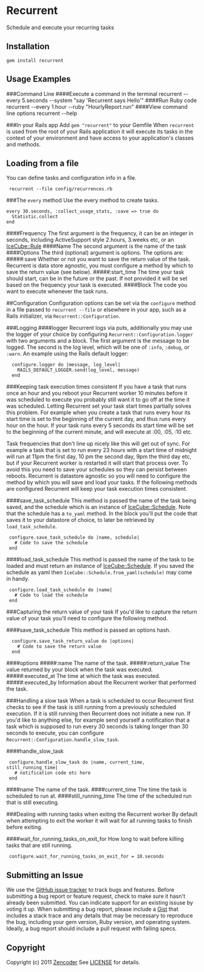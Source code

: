 Recurrent
====================
Schedule and execute your recurring tasks

Installation
------------
    gem install recurrent

Usage Examples
--------------
###Command Line
####Execute a command in the terminal
    recurrent --every 5.seconds --system "say 'Recurrent says Hello'"
####Run Ruby code
    recurrent --every 1.hour --ruby "HourlyReport.run"
####View command line options
    recurrent --help

###In your Rails app
Add `gem "recurrent"` to your Gemfile
When `recurrent` is used from the root of your Rails application it will execute its tasks in the context of your environment and have access to your application's classes and methods.

Loading from a file
-------------------
You can define tasks and configuration info in a file.

     recurrent --file config/recurrences.rb

###The `every` method
Use the every method to create tasks.

    every 30.seconds, :collect_usage_stats, :save => true do
      Statistic.collect
    end

####Frequency
  The first argument is the frequency, it can be an integer in seconds, including ActiveSupport style 2.hours, 3.weeks etc, or an [IceCube::Rule](http://seejohncode.com/ice_cube/)
####Name
  The second argument is the name of the task
####Options
  The third (optional) argument is options. The options are:
#####:save
  Whether or not you want to save the return value of the task. Recurrent is data store agnostic, you must configure a method by which to save the return value (see below).
#####:start_time
  The time your task should start, can be in the future or the past. If not provided it will be set based on the frequency your task is executed.
####Block
  The code you want to execute whenever the task runs.

##Configuration
  Configuration options can be set via the `configure` method in a file passed to `recurrent --file` or elsewhere in your app, such as a Rails initializer, via `Recurrent::Configuration`.

###Logging
####logger
Recurrent logs via puts, additionally you may use the logger of your choice by configuring `Recurrent::Configuration.logger` with two arguments and a block. The first argument is the message to be logged. The second is the log level, which will be one of `:info`, `:debug`, or `:warn`. An example using the Rails default logger:

      configure.logger do |message, log_level|
        RAILS_DEFAULT_LOGGER.send(log_level, message)
      end

###Keeping task execution times consistent
If you have a task that runs once an hour and you reboot your Recurrent worker 10 minutes before it was scheduled to execute you probably still want it to go off at the time it was scheduled. Letting Recurrent set your task start times partially solves this problem. For example when you create a task that runs every hour its start time is set to the beginning of the current day, and thus runs every hour on the hour. If your task runs every 5 seconds its start time will be set to the beginning of the current minute, and will execute at :00, :05, :10 etc.

Task frequencies that don't line up nicely like this will get out of sync. For example a task that is set to run every 23 hours with a start time of midnight will run at 11pm the first day, 10 pm the second day, 9pm the third day etc, but if your Recurrent worker is restarted it will start that process over. To avoid this you need to save your schedules so they can persist between reboots. Recurrent is datastore agnostic so you will need to configure the method by which you will save and load your tasks. If the following methods are configured Recurrent will keep your task execution times consistent.

####save\_task\_schedule
This method is passed the name of the task being saved, and the schedule which is an instance of [IceCube::Schedule](http://seejohncode.com/ice_cube/). Note that the schedule has a `to_yaml` method. In the block you'll put the code that saves it to your datastore of choice, to later be retrieved by `load_task_schedule`.

     configure.save_task_schedule do |name, schedule|
       # Code to save the schedule
     end

####load\_task\_schedule
This method is passed the name of the task to be loaded and must return an instance of [IceCube::Schedule](http://seejohncode.com/ice_cube/). If you saved the schedule as yaml then `IceCube::Schedule.from_yaml(schedule)` may come in handy.

     configure.load_task_schedule do |name|
       # Code to load the schedule
     end

###Capturing the return value of your task
If you'd like to capture the return value of your task you'll need to configure the following method.

####save\_task\_schedule
This method is passed an options hash.

      configure.save_task_return_value do |options|
        # Code to save the return value
      end

####options
#####:name
The name of the task.
#####:return\_value
The value returned by your block when the task was executed.
#####:executed\_at
The time at which the task was executed.
#####:executed\_by
Information about the Recurrent worker that performed the task.

###Handling a slow task
When a task is scheduled to occur Recurrent first checks to see if the task is still running from a previously scheduled execution. If it is still running then Recurrent does not initiate a new run. If you'd like to anything else, for example send yourself a notification that a task which is supposed to run every 30 seconds is taking longer than 30 seconds to execute, you can configure `Recurrent::Configuration.handle_slow_task`.

####handle\_slow\_task

     configure.handle_slow_task do |name, current_time, still_running_time|
       # notification code etc here
     end

####name
The name of the task.
####current\_time
The time the task is scheduled to run at.
####still\_running\_time
The time of the scheduled run that is still executing.

###Dealing with running tasks when exiting the Recurrent worker
By default when attempting to exit the worker it will wait for all running tasks to finish before exiting.

####wait\_for\_running\_tasks\_on\_exit\_for
How long to wait before killing tasks that are still running.

     configure.wait_for_running_tasks_on_exit_for = 10.seconds

Submitting an Issue
-------------------
We use the [GitHub issue tracker](http://github.com/zencoder/recurrent/issues) to track bugs and
features. Before submitting a bug report or feature request, check to make sure it hasn't already
been submitted. You can indicate support for an existing issuse by voting it up. When submitting a
bug report, please include a [Gist](http://gist.github.com/) that includes a stack trace and any
details that may be necessary to reproduce the bug, including your gem version, Ruby version, and
operating system. Ideally, a bug report should include a pull request with failing specs.

Copyright
---------
Copyright (c) 2011 [Zencoder](http://zencoder.com)
See [LICENSE](https://github.com/zencoder/recurrent/blob/master/LICENSE.mkd) for details.
